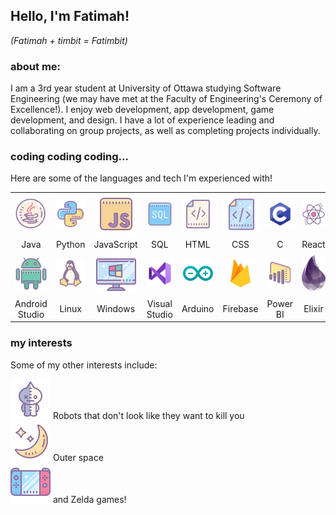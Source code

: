 ## Hello, I'm Fatimah!

_(Fatimah + timbit = Fatimbit)_

### about me:

I am a 3rd year student at University of Ottawa studying Software Engineering (we may have met at the Faculty of Engineering's Ceremony of Excellence!). I enjoy web development, app development, game development, and design. I have a lot of experience leading and collaborating on group projects, as well as completing projects individually.


### coding coding coding...

Here are some of the languages and tech I'm experienced with!

|    |    |    |    |    |    |    |    |
| :---------------: | :---------------: | :---------------: | :---------------: | :---------------: | :---------------: | :---------------: | :---------------: |
|![Java](java.png)|![Python](python.png)|![JavaScript](javascript.png)|![SQL](sql.png)|![HTML](html.png)|![CSS](css.png)|![C](c.png)|![React](react.png)|
|Java|Python|JavaScript|SQL|HTML|CSS|C|React|
|![Android Studio](androidstudio.png)|![Linux](linux.png)|![Windows](windows.png)|![Visual Studio](visualstudio.png)|![Arduino](arduino.png)|![Firebase](firebase.png)|![PowerBI](powerbi.png)|![Elixir](elixir.png)|
|Android Studio|Linux|Windows|Visual Studio|Arduino|Firebase|Power BI|Elixir|


### my interests

Some of my other interests include:

![Robot](bt21-van.png) Robots that don't look like they want to kill you  
![Space](space.png) Outer space   
![Video Games](videogames.png) and Zelda games!

